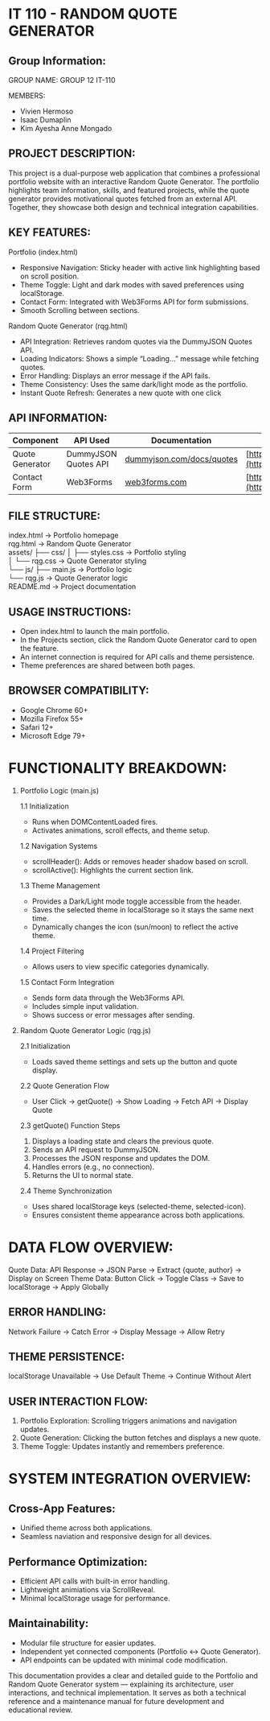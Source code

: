 IT 110 - RANDOM QUOTE GENERATOR
===================================

Group Information:
------------------
GROUP NAME: GROUP 12 IT-110

MEMBERS:
- Vivien Hermoso
- Isaac Dumaplin
- Kim Ayesha Anne Mongado

PROJECT DESCRIPTION:
---------------------
This project is a dual-purpose web application that combines a professional portfolio website with an interactive Random Quote Generator. The portfolio highlights team information, skills, and featured projects, while the quote generator provides motivational quotes fetched from an external API. Together, they showcase both design and technical integration capabilities.

KEY FEATURES:
----------------------
Portfolio (index.html)
- Responsive Navigation: Sticky header with active link highlighting based on scroll position.
- Theme Toggle: Light and dark modes with saved preferences using localStorage.
- Contact Form: Integrated with Web3Forms API for form submissions.
- Smooth Scrolling between sections.

Random Quote Generator (rqg.html)
- API Integration: Retrieves random quotes via the DummyJSON Quotes API.
- Loading Indicators: Shows a simple “Loading...” message while fetching quotes.
- Error Handling: Displays an error message if the API fails.
- Theme Consistency: Uses the same dark/light mode as the portfolio.
- Instant Quote Refresh: Generates a new quote with one click

API INFORMATION:
----------------
| Component       | API Used             | Documentation                                                  | Endpoint                                                                   |
| --------------- | -------------------- | -------------------------------------------------------------- | -------------------------------------------------------------------------- |
| Quote Generator | DummyJSON Quotes API | [dummyjson.com/docs/quotes](https://dummyjson.com/docs/quotes) | [https://dummyjson.com/quotes/random](https://dummyjson.com/quotes/random) |
| Contact Form    | Web3Forms            | [web3forms.com](https://web3forms.com/)                        | [https://api.web3forms.com/submit](https://api.web3forms.com/submit)       |


FILE STRUCTURE:
---------------
index.html                    → Portfolio homepage  
rqg.html                      → Random Quote Generator  
assets/
  ├── css/
  │   ├── styles.css          → Portfolio styling  
  │   └── rqg.css             → Quote Generator styling  
  └── js/
      ├── main.js             → Portfolio logic  
      └── rqg.js              → Quote Generator logic  
README.md                     → Project documentation  


USAGE INSTRUCTIONS:
-------------------
- Open index.html to launch the main portfolio.
- In the Projects section, click the Random Quote Generator card to open the feature.
- An internet connection is required for API calls and theme persistence.
- Theme preferences are shared between both pages.

BROWSER COMPATIBILITY:
----------------------
- Google Chrome 60+
- Mozilla Firefox 55+
- Safari 12+
- Microsoft Edge 79+


FUNCTIONALITY BREAKDOWN:
=========================
1. Portfolio Logic (main.js)
   
   1.1 Initialization
     - Runs when DOMContentLoaded fires.
     - Activates animations, scroll effects, and theme setup.
       
   1.2 Navigation Systems
     - scrollHeader(): Adds or removes header shadow based on scroll.
     - scrollActive(): Highlights the current section link.
       
   1.3 Theme Management
     - Provides a Dark/Light mode toggle accessible from the header.
     - Saves the selected theme in localStorage so it stays the same next time.
     - Dynamically changes the icon (sun/moon) to reflect the active theme.
       
   1.4 Project Filtering
     - Allows users to view specific categories dynamically.
       
   1.5 Contact Form Integration
     - Sends form data through the Web3Forms API.
     - Includes simple input validation.
     - Shows success or error messages after sending.

2. Random Quote Generator Logic (rqg.js)
   
   2.1 Initialization
     - Loads saved theme settings and sets up the button and quote display.
       
   2.2 Quote Generation Flow
     - User Click → getQuote() → Show Loading → Fetch API → Display Quote
       
   2.3 getQuote() Function Steps
     1. Displays a loading state and clears the previous quote.
     2. Sends an API request to DummyJSON.
     3. Processes the JSON response and updates the DOM.
     4. Handles errors (e.g., no connection).
     5. Returns the UI to normal state.
        
   2.4 Theme Synchronization
     - Uses shared localStorage keys (selected-theme, selected-icon).
     - Ensures consistent theme appearance across both applications.


DATA FLOW OVERVIEW:
===================
Quote Data:
API Response → JSON Parse → Extract {quote, author} → Display on Screen
Theme Data:
Button Click → Toggle Class → Save to localStorage → Apply Globally

ERROR HANDLING:
----------------
Network Failure → Catch Error → Display Message → Allow Retry

THEME PERSISTENCE:
-------------------
localStorage Unavailable → Use Default Theme → Continue Without Alert

USER INTERACTION FLOW:
----------------------
1. Portfolio Exploration: Scrolling triggers animations and navigation updates.
2. Quote Generation: Clicking the button fetches and displays a new quote.
3. Theme Toggle: Updates instantly and remembers preference.

SYSTEM INTEGRATION OVERVIEW:
============================
Cross-App Features:
-------------------
- Unified theme across both applications.
- Seamless naviation and responsive design for all devices.
  
Performance Optimization:
-------------------------
- Efficient API calls with built-in error handling.
- Lightweight animiations via ScrollReveal.
- Minimal localStorage usage for performance.
  
Maintainability:
----------------
- Modular file structure for easier updates.
- Independent yet connected components (Portfolio ↔ Quote Generator).
- API endpoints can be updated with minimal code modification.


This documentation provides a clear and detailed guide to the Portfolio and Random Quote Generator system — explaining its architecture, user interactions, and technical implementation. It serves as both a technical reference and a maintenance manual for future development and educational review.
